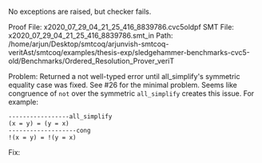 No exceptions are raised, but checker fails.

Proof File: x2020_07_29_04_21_25_416_8839786.cvc5oldpf
SMT File: x2020_07_29_04_21_25_416_8839786.smt_in
Path: /home/arjun/Desktop/smtcoq/arjunvish-smtcoq-veritAst/smtcoq/examples/thesis-exp/sledgehammer-benchmarks-cvc5-old/Benchmarks/Ordered_Resolution_Prover_veriT

Problem: Returned a not well-typed error until all_simplify's symmetric equality case was fixed. See #26 for the minimal problem. Seems like congruence of `not` over the symmetric `all_simplify` creates this issue. For example:
```
-----------------all_simplify
(x = y) = (y = x)
-------------------cong
!(x = y) = !(y = x)
```

Fix:
